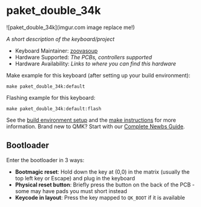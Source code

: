 # paket_double_34k

![paket_double_34k](imgur.com image replace me!)

*A short description of the keyboard/project*

* Keyboard Maintainer: [zoovasoup](https://github.com/zoovasoup)
* Hardware Supported: *The PCBs, controllers supported*
* Hardware Availability: *Links to where you can find this hardware*

Make example for this keyboard (after setting up your build environment):

    make paket_double_34k:default

Flashing example for this keyboard:

    make paket_double_34k:default:flash

See the [build environment setup](https://docs.qmk.fm/#/getting_started_build_tools) and the [make instructions](https://docs.qmk.fm/#/getting_started_make_guide) for more information. Brand new to QMK? Start with our [Complete Newbs Guide](https://docs.qmk.fm/#/newbs).

## Bootloader

Enter the bootloader in 3 ways:

* **Bootmagic reset**: Hold down the key at (0,0) in the matrix (usually the top left key or Escape) and plug in the keyboard
* **Physical reset button**: Briefly press the button on the back of the PCB - some may have pads you must short instead
* **Keycode in layout**: Press the key mapped to `QK_BOOT` if it is available
